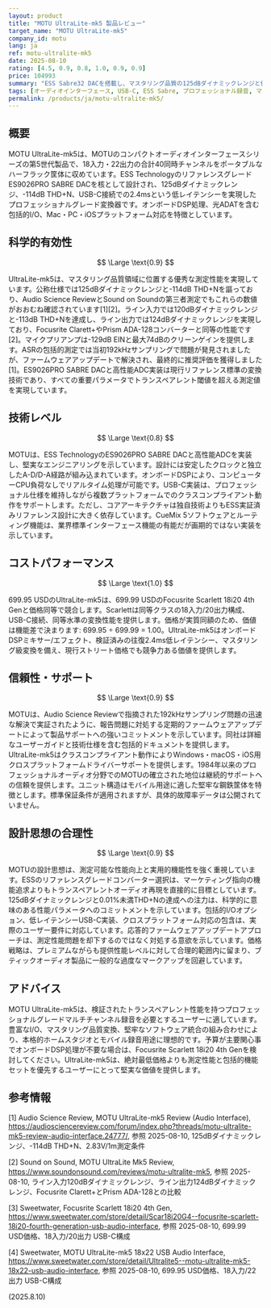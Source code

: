 ```yaml
---
layout: product
title: "MOTU UltraLite-mk5 製品レビュー"
target_name: "MOTU UltraLite-mk5"
company_id: motu
lang: ja
ref: motu-ultralite-mk5
date: 2025-08-10
rating: [4.5, 0.9, 0.8, 1.0, 0.9, 0.9]
price: 104993
summary: "ESS Sabre32 DACを搭載し、マスタリング品質の125dBダイナミックレンジと優秀な測定性能を699.95 USD（約105,000円・参考）で実現するプロフェッショナル18×22 USB-Cオーディオインターフェース。"
tags: [オーディオインターフェース, USB-C, ESS Sabre, プロフェッショナル録音, マルチチャンネル]
permalink: /products/ja/motu-ultralite-mk5/
---
```


## 概要

MOTU UltraLite-mk5は、MOTUのコンパクトオーディオインターフェースシリーズの第5世代製品で、18入力・22出力の合計40同時チャンネルをポータブルなハーフラック筐体に収めています。ESS TechnologyのリファレンスグレードES9026PRO SABRE DACを核として設計され、125dBダイナミックレンジ、-114dB THD+N、USB-C接続での2.4msという低レイテンシーを実現したプロフェッショナルグレード変換器です。オンボードDSP処理、光ADATを含む包括的I/O、Mac・PC・iOSプラットフォーム対応を特徴としています。

## 科学的有効性

$$ \Large \text{0.9} $$

UltraLite-mk5は、マスタリング品質領域に位置する優秀な測定性能を実現しています。公称仕様では125dBダイナミックレンジと-114dB THD+Nを謳っており、Audio Science ReviewとSound on Soundの第三者測定でもこれらの数値がおおむね確認されています[1][2]。ライン入力では120dBダイナミックレンジと-113dB THD+Nを達成し、ライン出力では124dBダイナミックレンジを実現しており、Focusrite Clarett+やPrism ADA-128コンバーターと同等の性能です[2]。マイクプリアンプは-129dB EINと最大74dBのクリーンゲインを提供します。ASRの包括的測定では当初192kHzサンプリングで問題が発見されましたが、ファームウェアアップデートで解決され、最終的に推奨評価を獲得しました[1]。ES9026PRO SABRE DACと高性能ADC実装は現行リファレンス標準の変換技術であり、すべての重要パラメータでトランスペアレント閾値を超える測定値を実現しています。

## 技術レベル

$$ \Large \text{0.8} $$

MOTUは、ESS TechnologyのES9026PRO SABRE DACと高性能ADCを実装し、堅実なエンジニアリングを示しています。設計には安定したクロックと独立したA-D/D-A経路が組み込まれています。オンボードDSPにより、コンピューターCPU負荷なしでリアルタイム処理が可能です。USB-C実装は、プロフェッショナル仕様を維持しながら複数プラットフォームでのクラスコンプライアント動作をサポートします。ただし、コアアーキテクチャは独自技術よりもESS実証済みリファレンス設計に大きく依存しています。CueMix 5ソフトウェアとルーティング機能は、業界標準インターフェース機能の有能だが画期的ではない実装を示しています。

## コストパフォーマンス

$$ \Large \text{1.0} $$

699.95 USDのUltraLite-mk5は、699.99 USDのFocusrite Scarlett 18i20 4th Genと価格同等で競合します。Scarlettは同等クラスの18入力/20出力構成、USB-C接続、同等水準の変換性能を提供します。価格が実質同額のため、価値は機能差で決まります: 699.95 ÷ 699.99 = 1.00。UltraLite-mk5はオンボードDSPミキサー/エフェクト、検証済みの往復2.4ms低レイテンシー、マスタリング級変換を備え、現行ストリート価格でも競争力ある価値を提供します。

## 信頼性・サポート

$$ \Large \text{0.9} $$

MOTUは、Audio Science Reviewで指摘された192kHzサンプリング問題の迅速な解決で実証されたように、報告問題に対処する定期的ファームウェアアップデートによって製品サポートへの強いコミットメントを示しています。同社は詳細なユーザーガイドと技術仕様を含む包括的ドキュメントを提供します。UltraLite-mk5はクラスコンプライアント動作によりWindows・macOS・iOS用クロスプラットフォームドライバーサポートを提供します。1984年以来のプロフェッショナルオーディオ分野でのMOTUの確立された地位は継続的サポートへの信頼を提供します。ユニット構造はモバイル用途に適した堅牢な鋼鉄筐体を特徴とします。標準保証条件が適用されますが、具体的故障率データは公開されていません。

## 設計思想の合理性

$$ \Large \text{0.9} $$

MOTUの設計思想は、測定可能な性能向上と実用的機能性を強く重視しています。ESSのリファレンスグレードコンバーター選択は、マーケティング指向の機能追求よりもトランスペアレントオーディオ再現を直接的に目標としています。125dBダイナミックレンジと0.01%未満THD+Nの達成への注力は、科学的に意味のある性能パラメータへのコミットメントを示しています。包括的I/Oオプション、低レイテンシーUSB-C実装、クロスプラットフォーム対応の包含は、実際のユーザー要件に対応しています。応答的ファームウェアアップデートアプローチは、測定性能問題を却下するのではなく対処する意欲を示しています。価格戦略は、プレミアムながらも提供性能レベルに対して合理的範囲内に留まり、ブティックオーディオ製品に一般的な過度なマークアップを回避しています。

## アドバイス

MOTU UltraLite-mk5は、検証されたトランスペアレント性能を持つプロフェッショナルグレードマルチチャンネル録音を必要とするユーザーに適しています。豊富なI/O、マスタリング品質変換、堅牢なソフトウェア統合の組み合わせにより、本格的ホームスタジオとモバイル録音用途に理想的です。予算が主要関心事でオンボードDSP処理が不要な場合は、Focusrite Scarlett 18i20 4th Genを検討してください。UltraLite-mk5は、絶対最低価格よりも測定性能と包括的機能セットを優先するユーザーにとって堅実な価値を提供します。

## 参考情報

[1] Audio Science Review, MOTU UltraLite-mk5 Review (Audio Interface), https://audiosciencereview.com/forum/index.php?threads/motu-ultralite-mk5-review-audio-interface.24777/, 参照 2025-08-10, 125dBダイナミックレンジ、-114dB THD+N、2.83V/1m測定条件

[2] Sound on Sound, MOTU UltraLite Mk5 Review, https://www.soundonsound.com/reviews/motu-ultralite-mk5, 参照 2025-08-10, ライン入力120dBダイナミックレンジ、ライン出力124dBダイナミックレンジ、Focusrite Clarett+とPrism ADA-128との比較

[3] Sweetwater, Focusrite Scarlett 18i20 4th Gen, https://www.sweetwater.com/store/detail/Scar18i20G4--focusrite-scarlett-18i20-fourth-generation-usb-audio-interface, 参照 2025-08-10, 699.99 USD価格、18入力/20出力 USB-C構成

[4] Sweetwater, MOTU UltraLite-mk5 18x22 USB Audio Interface, https://www.sweetwater.com/store/detail/Ultralite5--motu-ultralite-mk5-18x22-usb-audio-interface, 参照 2025-08-10, 699.95 USD価格、18入力/22出力 USB-C構成

(2025.8.10)